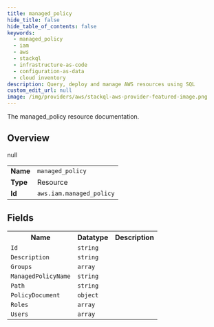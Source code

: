 ```yaml
---
title: managed_policy
hide_title: false
hide_table_of_contents: false
keywords:
  - managed_policy
  - iam
  - aws
  - stackql
  - infrastructure-as-code
  - configuration-as-data
  - cloud inventory
description: Query, deploy and manage AWS resources using SQL
custom_edit_url: null
image: /img/providers/aws/stackql-aws-provider-featured-image.png
---
```

The managed_policy resource documentation.

## Overview
<table><tbody>
<tr><td><b>Name</b></td><td><code>managed_policy</code></td></tr>
<tr><td><b>Type</b></td><td>Resource</td></tr>
null
<tr><td><b>Id</b></td><td><code>aws.iam.managed_policy</code></td></tr>
</tbody></table>

## Fields
<table><tbody>
<tr><th>Name</th><th>Datatype</th><th>Description</th></tr>
<tr><td><code>Id</code></td><td><code>string</code></td><td></td></tr><tr><td><code>Description</code></td><td><code>string</code></td><td></td></tr><tr><td><code>Groups</code></td><td><code>array</code></td><td></td></tr><tr><td><code>ManagedPolicyName</code></td><td><code>string</code></td><td></td></tr><tr><td><code>Path</code></td><td><code>string</code></td><td></td></tr><tr><td><code>PolicyDocument</code></td><td><code>object</code></td><td></td></tr><tr><td><code>Roles</code></td><td><code>array</code></td><td></td></tr><tr><td><code>Users</code></td><td><code>array</code></td><td></td></tr>
</tbody></table>